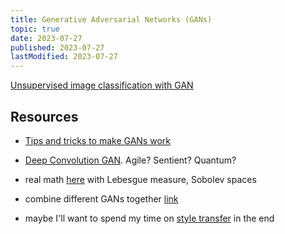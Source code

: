 ```yaml
---
title: Generative Adversarial Networks (GANs)
topic: true
date: 2023-07-27
published: 2023-07-27
lastModified: 2023-07-27
---
```


[Unsupervised image classification with GAN](/ai/unsupervised-image-classification-with-gan)

## Resources

- [Tips and tricks to make GANs work](https://github.com/soumith/ganhacks)
- [Deep Convolution GAN](https://pytorch.org/tutorials/beginner/dcgan_faces_tutorial.html). Agile? Sentient? Quantum?
- real math [here](https://arxiv.org/pdf/1712.08244.pdf) with Lebesgue measure, Sobolev spaces

- combine different GANs together [link](https://arxiv.org/pdf/1606.07536.pdf)
- maybe I'll want to spend my time on [style transfer](https://harishnarayanan.org/writing/artistic-style-transfer/) in the end